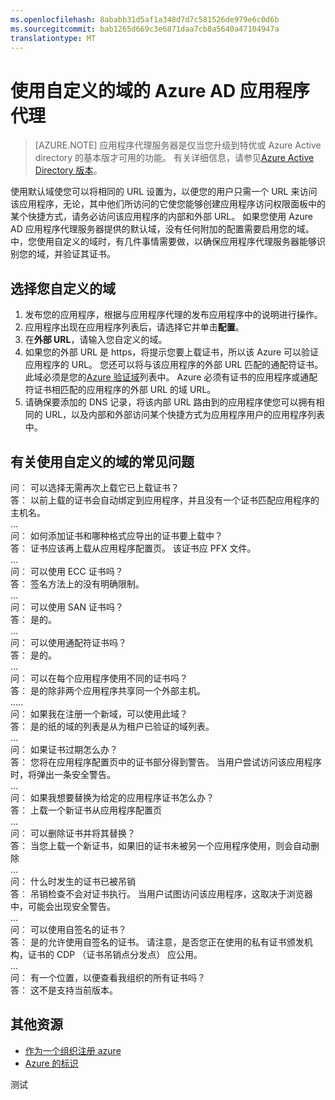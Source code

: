 ```yaml
---
ms.openlocfilehash: 8ababb31d5af1a348d7d7c581526de979e6c0d6b
ms.sourcegitcommit: bab1265d669c3e6871daa7cb8a5640a47104947a
translationtype: MT
---
```

<properties
    pageTitle="使用自定义 Azure AD 应用程序代理中的域"
    description="介绍如何使用 Azure AD 应用程序代理中自定义的域。"
    services="active-directory"
    documentationCenter=""
    authors="rkarlin"
    manager="msStevenPo"
    editor=""/>

<tags
    ms.service="active-directory"
    ms.workload="identity"
    ms.tgt_pltfrm="na"
    ms.devlang="na"
    ms.topic="article"
    ms.date="08/06/2015"
    ms.author="rkarlin"/>

# 使用自定义的域的 Azure AD 应用程序代理
> [AZURE.NOTE] 应用程序代理服务器是仅当您升级到特优或 Azure Active directory 的基本版才可用的功能。 有关详细信息，请参见[Azure Active Directory 版本](https://msdn.microsoft.com/library/azure/dn532272.aspx)。

使用默认域使您可以将相同的 URL 设置为，以便您的用户只需一个 URL 来访问该应用程序，无论，其中他们所访问的它使您能够创建应用程序访问权限面板中的某个快捷方式，请务必访问该应用程序的内部和外部 URL。 如果您使用 Azure AD 应用程序代理服务器提供的默认域，没有任何附加的配置需要启用您的域。 中，您使用自定义的域时，有几件事情需要做，以确保应用程序代理服务器能够识别您的域，并验证其证书。

## 选择您自定义的域

1. 发布您的应用程序，根据与应用程序代理的发布应用程序中的说明进行操作。
2. 应用程序出现在应用程序列表后，请选择它并单击**配置**。
3. 在**外部 URL**，请输入您自定义的域。
4. 如果您的外部 URL 是 https，将提示您要上载证书，所以该 Azure 可以验证应用程序的 URL。 您还可以将与该应用程序的外部 URL 匹配的通配符证书。 此域必须是您的[Azure 验证域](https://msdn.microsoft.com/library/azure/jj151788.aspx)列表中。 Azure 必须有证书的应用程序或通配符证书相匹配的应用程序的外部 URL 的域 URL。
5. 请确保要添加的 DNS 记录，将该内部 URL 路由到的应用程序使您可以拥有相同的 URL，以及内部和外部访问某个快捷方式为应用程序用户的应用程序列表中。

## 有关使用自定义的域的常见问题

问︰ 可以选择无需再次上载它已上载证书？ <br>
答︰ 以前上载的证书会自动绑定到应用程序，并且没有一个证书匹配应用程序的主机名。 <br>
…<br>
问︰ 如何添加证书和哪种格式应导出的证书要上载中？ <br>
答︰ 证书应该再上载从应用程序配置页。 该证书应 PFX 文件。 <br>
…<br>
问︰ 可以使用 ECC 证书吗？ <br>
答︰ 签名方法上的没有明确限制。 <br>
…<br>
问︰ 可以使用 SAN 证书吗？ <br>
答︰ 是的。<br>
…<br>
问︰ 可以使用通配符证书吗？ <br>
答︰ 是的。 <br>
…<br>
问︰ 可以在每个应用程序使用不同的证书吗？ <br>
答︰ 是的除非两个应用程序共享同一个外部主机。 <br>
…..<br>
问︰ 如果我在注册一个新域，可以使用此域？ <br>
答︰ 是的纸的域的列表是从为租户已验证的域列表。 <br>
…<br>
问︰ 如果证书过期怎么办？ <br>
答︰ 您将在应用程序配置页中的证书部分得到警告。 当用户尝试访问该应用程序时，将弹出一条安全警告。 <br>
…<br>
问︰ 如果我想要替换为给定的应用程序证书怎么办？ <br>
答︰ 上载一个新证书从应用程序配置页<br>
…<br>
问︰ 可以删除证书并将其替换？ <br>
答︰ 当您上载一个新证书，如果旧的证书未被另一个应用程序使用，则会自动删除<br>
…<br>
问︰ 什么时发生的证书已被吊销<br>
答︰ 吊销检查不会对证书执行。 当用户试图访问该应用程序，这取决于浏览器中，可能会出现安全警告。<br>
…<br>
问︰ 可以使用自签名的证书？ <br>
答︰ 是的允许使用自签名的证书。 请注意，是否您正在使用的私有证书颁发机构，证书的 CDP （证书吊销点分发点） 应公用。 <br>
...<br>
问︰ 有一个位置，以便查看我组织的所有证书吗？ <br>
答︰ 这不是支持当前版本。<br>



## 其他资源

* [作为一个组织注册 azure](..sign-up-organization.md)
* [Azure 的标识](..fundamentals-identity.md)

测试
